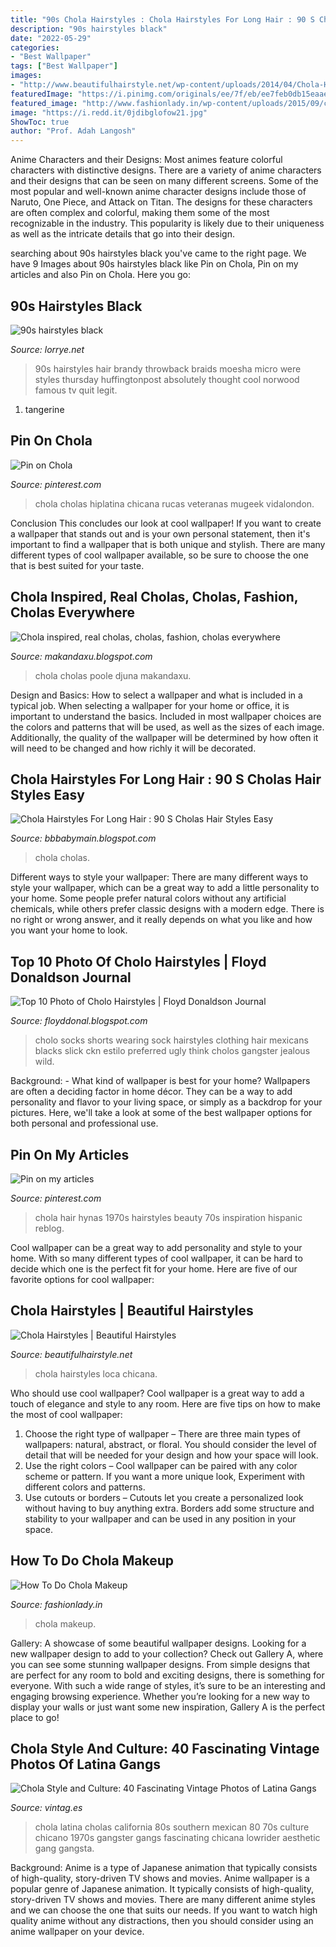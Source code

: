 ```yaml
---
title: "90s Chola Hairstyles : Chola Hairstyles For Long Hair : 90 S Cholas Hair Styles Easy"
description: "90s hairstyles black"
date: "2022-05-29"
categories:
- "Best Wallpaper"
tags: ["Best Wallpaper"]
images:
- "http://www.beautifulhairstyle.net/wp-content/uploads/2014/04/Chola-Hairstyles-For-Women.jpeg"
featuredImage: "https://i.pinimg.com/originals/ee/7f/eb/ee7feb0db15eaae52b9bc99b7ca26f53.jpg"
featured_image: "http://www.fashionlady.in/wp-content/uploads/2015/09/chola-makeup-for-Womens.jpg"
image: "https://i.redd.it/0jdibglofow21.jpg"
ShowToc: true
author: "Prof. Adah Langosh"
---
```



Anime Characters and their Designs: Most animes feature colorful characters with distinctive designs.
There are a variety of anime characters and their designs that can be seen on many different screens. Some of the most popular and well-known anime character designs include those of Naruto, One Piece, and Attack on Titan. The designs for these characters are often complex and colorful, making them some of the most recognizable in the industry. This popularity is likely due to their uniqueness as well as the intricate details that go into their design.

	

		
searching about 90s hairstyles black you've came to the right page. We have 9 Images about 90s hairstyles black like Pin on Chola, Pin on my articles and also Pin on Chola. Here you go:
		
    
## 90s Hairstyles Black

<img loading=lazy src="http://lorrye.net/images5/1116/90s-hairstyles-black/90s-hairstyles-black-51_9.jpg" onerror="this.onerror=null;this.src='https://tse2.mm.bing.net/th?id=OIP.jOvi-rC7VFdch5NwPvq8XQAAAA&amp;pid=15.1';" alt="90s hairstyles black">

_Source: lorrye.net_

>90s hairstyles hair brandy throwback braids moesha micro were styles thursday huffingtonpost absolutely thought cool norwood famous tv quit legit. 

	

1. tangerine 

    
## Pin On Chola

<img loading=lazy src="https://i.pinimg.com/originals/ee/7f/eb/ee7feb0db15eaae52b9bc99b7ca26f53.jpg" onerror="this.onerror=null;this.src='https://tse4.mm.bing.net/th?id=OIP.ll2s6Hs3jrseUB_pr_EsEQHaD6&amp;pid=15.1';" alt="Pin on Chola">

_Source: pinterest.com_

>chola cholas hiplatina chicana rucas veteranas mugeek vidalondon. 

	

Conclusion
This concludes our look at cool wallpaper! If you want to create a wallpaper that stands out and is your own personal statement, then it's important to find a wallpaper that is both unique and stylish. There are many different types of cool wallpaper available, so be sure to choose the one that is best suited for your taste.

    
## Chola Inspired, Real Cholas, Cholas, Fashion, Cholas Everywhere

<img loading=lazy src="http://3.bp.blogspot.com/-WYDlM8vaMkI/Ue6sDxIkofI/AAAAAAAABaQ/LQ-PKIXtvqQ/s1600/chola+cola.jpg" onerror="this.onerror=null;this.src='https://tse4.mm.bing.net/th?id=OIP.XzGtJYaKLxkTxoWkvX48QwHaE7&amp;pid=15.1';" alt="Chola inspired, real cholas, cholas, fashion, cholas everywhere">

_Source: makandaxu.blogspot.com_

>chola cholas poole djuna makandaxu. 

	

Design and Basics: How to select a wallpaper and what is included in a typical job.
When selecting a wallpaper for your home or office, it is important to understand the basics. Included in most wallpaper choices are the colors and patterns that will be used, as well as the sizes of each image. Additionally, the quality of the wallpaper will be determined by how often it will need to be changed and how richly it will be decorated.

    
## Chola Hairstyles For Long Hair : 90 S Cholas Hair Styles Easy

<img loading=lazy src="https://i.redd.it/0jdibglofow21.jpg" onerror="this.onerror=null;this.src='https://tse4.mm.bing.net/th?id=OIP.OsRw7p50TSx_3ufIsSKKdgAAAA&amp;pid=15.1';" alt="Chola Hairstyles For Long Hair : 90 S Cholas Hair Styles Easy">

_Source: bbbabymain.blogspot.com_

>chola cholas. 

	

Different ways to style your wallpaper:
There are many different ways to style your wallpaper, which can be a great way to add a little personality to your home. Some people prefer natural colors without any artificial chemicals, while others prefer classic designs with a modern edge. There is no right or wrong answer, and it really depends on what you like and how you want your home to look.

    
## Top 10 Photo Of Cholo Hairstyles | Floyd Donaldson Journal

<img loading=lazy src="https://4.bp.blogspot.com/-nV98SyK-BhU/Ulffw25T8tI/AAAAAAAAF4o/Gxa-RJOhEJU/s1600/spl407818_017.jpeg" onerror="this.onerror=null;this.src='https://tse3.mm.bing.net/th?id=OIP.X4asW3dGsMjB4Q126VQaBAHaKU&amp;pid=15.1';" alt="Top 10 Photo of Cholo Hairstyles | Floyd Donaldson Journal">

_Source: floyddonal.blogspot.com_

>cholo socks shorts wearing sock hairstyles clothing hair mexicans blacks slick ckn estilo preferred ugly think cholos gangster jealous wild. 

	

Background: - What kind of wallpaper is best for your home?
Wallpapers are often a deciding factor in home décor. They can be a way to add personality and flavor to your living space, or simply as a backdrop for your pictures. Here, we'll take a look at some of the best wallpaper options for both personal and professional use.

    
## Pin On My Articles

<img loading=lazy src="https://i.pinimg.com/originals/20/97/22/20972288a10129eee1fc000e085a39e2.jpg" onerror="this.onerror=null;this.src='https://tse4.mm.bing.net/th?id=OIP.bGuT_IRz31LJZ-iyZtO80AHaFj&amp;pid=15.1';" alt="Pin on my articles">

_Source: pinterest.com_

>chola hair hynas 1970s hairstyles beauty 70s inspiration hispanic reblog. 

	

Cool wallpaper can be a great way to add personality and style to your home. With so many different types of cool wallpaper, it can be hard to decide which one is the perfect fit for your home. Here are five of our favorite options for cool wallpaper: 

    
## Chola Hairstyles | Beautiful Hairstyles

<img loading=lazy src="http://www.beautifulhairstyle.net/wp-content/uploads/2014/04/Chola-Hairstyles-For-Women.jpeg" onerror="this.onerror=null;this.src='https://tse1.mm.bing.net/th?id=OIP.0m3pVFpjRTTnZxPJjjZDWQAAAA&amp;pid=15.1';" alt="Chola Hairstyles | Beautiful Hairstyles">

_Source: beautifulhairstyle.net_

>chola hairstyles loca chicana. 

	

Who should use cool wallpaper?
Cool wallpaper is a great way to add a touch of elegance and style to any room. Here are five tips on how to make the most of cool wallpaper: 
1) Choose the right type of wallpaper – There are three main types of wallpapers: natural, abstract, or floral. You should consider the level of detail that will be needed for your design and how your space will look. 
2) Use the right colors – Cool wallpaper can be paired with any color scheme or pattern. If you want a more unique look, Experiment with different colors and patterns. 
3) Use cutouts or borders – Cutouts let you create a personalized look without having to buy anything extra. Borders add some structure and stability to your wallpaper and can be used in any position in your space.

    
## How To Do Chola Makeup

<img loading=lazy src="http://www.fashionlady.in/wp-content/uploads/2015/09/chola-makeup-for-Womens.jpg" onerror="this.onerror=null;this.src='https://tse3.mm.bing.net/th?id=OIP.HCEBjwKXNaTIoxIhmEScDgHaEU&amp;pid=15.1';" alt="How To Do Chola Makeup">

_Source: fashionlady.in_

>chola makeup. 

	

Gallery: A showcase of some beautiful wallpaper designs.
Looking for a new wallpaper design to add to your collection? Check out Gallery A, where you can see some stunning wallpaper designs. From simple designs that are perfect for any room to bold and exciting designs, there is something for everyone. With such a wide range of styles, it’s sure to be an interesting and engaging browsing experience. Whether you’re looking for a new way to display your walls or just want some new inspiration, Gallery A is the perfect place to go!





	
	
    
## Chola Style And Culture: 40 Fascinating Vintage Photos Of Latina Gangs

<img loading=lazy src="https://2.bp.blogspot.com/-0SeOa4mGY_U/WF7K46xFSaI/AAAAAAACf1I/vnWaQOK39AktYUewFv7p45AxD620RzQqwCLcB/s1600/chola-style-38.jpg" onerror="this.onerror=null;this.src='https://tse3.mm.bing.net/th?id=OIP.TyyeT0XRDASXVIb9gu0h-wHaHa&amp;pid=15.1';" alt="Chola Style and Culture: 40 Fascinating Vintage Photos of Latina Gangs">

_Source: vintag.es_

>chola latina cholas california 80s southern mexican 80 70s culture chicano 1970s gangster gangs fascinating chicana lowrider aesthetic gang gangsta. 

	

Background: Anime is a type of Japanese animation that typically consists of high-quality, story-driven TV shows and movies.
Anime wallpaper is a popular genre of Japanese animation. It typically consists of high-quality, story-driven TV shows and movies. There are many different anime styles and we can choose the one that suits our needs. If you want to watch high quality anime without any distractions, then you should consider using an anime wallpaper on your device.

